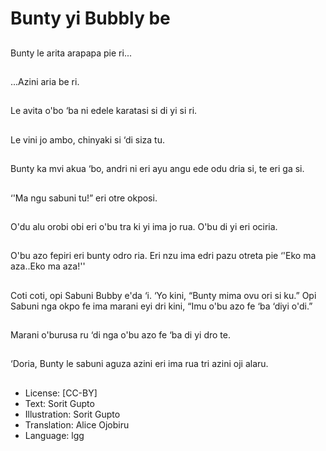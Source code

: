 # Bunty yi Bubbly be

##
Bunty le arita arapapa
pie ri...

##
...Azini aria be ri.

##
Le avita o'bo ‘ba ni
edele karatasi si di yi si
ri.

##
Le vini jo ambo,
chinyaki si ‘di siza tu.

##
Bunty ka mvi akua ‘bo,
andri ni eri ayu angu
ede odu dria si, te eri
ga si.

##
‘'Ma ngu sabuni tu!” eri
otre okposi.

##
O'du alu orobi obi eri
o'bu tra ki yi ima jo rua.
O'bu di yi eri ociria.

##
O'bu azo fepiri eri bunty
odro ria.
Eri nzu ima edri pazu
otreta pie ‘'Eko ma
aza..Eko ma aza!''

##
Coti coti, opi Sabuni
Bubby e'da ‘i.
‘Yo kini, “Bunty mima
ovu ori si ku.”
Opi Sabuni nga okpo fe
ima marani eyi dri kini,
“Imu o'bu azo fe ‘ba
‘diyi o'di.”

##
Marani o'burusa ru ‘di
nga o'bu azo fe ‘ba di yi
dro te.

##
‘Doria, Bunty le sabuni
aguza azini eri ima rua
tri azini oji alaru.

##
* License: [CC-BY]
* Text: Sorit Gupto
* Illustration: Sorit Gupto
* Translation: Alice Ojobiru
* Language: lgg
